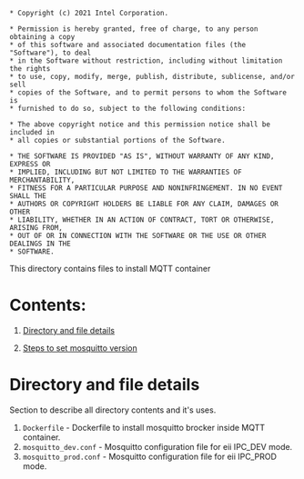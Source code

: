 ```
* Copyright (c) 2021 Intel Corporation.

* Permission is hereby granted, free of charge, to any person obtaining a copy
* of this software and associated documentation files (the "Software"), to deal
* in the Software without restriction, including without limitation the rights
* to use, copy, modify, merge, publish, distribute, sublicense, and/or sell
* copies of the Software, and to permit persons to whom the Software is
* furnished to do so, subject to the following conditions:

* The above copyright notice and this permission notice shall be included in
* all copies or substantial portions of the Software.

* THE SOFTWARE IS PROVIDED "AS IS", WITHOUT WARRANTY OF ANY KIND, EXPRESS OR
* IMPLIED, INCLUDING BUT NOT LIMITED TO THE WARRANTIES OF MERCHANTABILITY,
* FITNESS FOR A PARTICULAR PURPOSE AND NONINFRINGEMENT. IN NO EVENT SHALL THE
* AUTHORS OR COPYRIGHT HOLDERS BE LIABLE FOR ANY CLAIM, DAMAGES OR OTHER
* LIABILITY, WHETHER IN AN ACTION OF CONTRACT, TORT OR OTHERWISE, ARISING FROM,
* OUT OF OR IN CONNECTION WITH THE SOFTWARE OR THE USE OR OTHER DEALINGS IN THE
* SOFTWARE.
```

This directory contains files to install MQTT container 

# Contents:

1. [Directory and file details](#All-internal-directory-file-details)

2. [Steps to set mosquitto version](#Steps-to-set-mosquitto-version-dev-or-prod)


# Directory and file details
Section to describe all directory contents and it's uses.

1. `Dockerfile` - Dockerfile to install mosquitto brocker inside MQTT container.
2. `mosquitto_dev.conf` - Mosquitto configuration file for eii IPC_DEV mode.
3. `mosquitto_prod.conf` - Mosquitto configuration file for eii IPC_PROD mode.